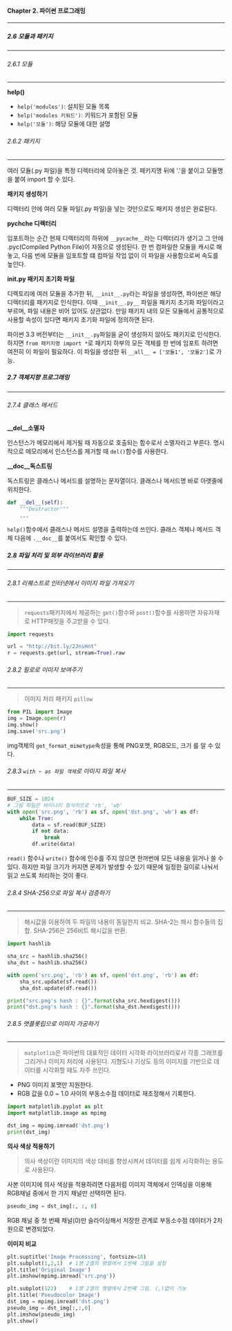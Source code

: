 #### Chapter 2. 파이썬 프로그래밍
---
##### 2.6 모듈과 패키지
---
###### 2.6.1 모듈
---

**help()**

- `help('modules')`: 설치된 모듈 목록
- `help('modules 키워드')`: 키워드가 포함된 모듈
- `help('모듈')`: 해당 모듈에 대한 설명

###### 2.6.2 패키지
---

여러 모듈(.py 파일)을 특정 디렉터리에 모아놓은 것. 패키지명 뒤에 '.'을 붙이고 모듈명을 붙여 import 할 수 있다.

**패키지 생성하기**

디렉터리 안에 여러 모듈 파일(.py 파일)을 넣는 것만으로도 패키지 생성은 완료된다.

**__pychche__ 디렉터리**

임포트하는 순간 현재 디렉터리의 하위에 `__pycache__`라는 디렉터리가 생기고 그 안에 .pyc(Compiled Python File)이 자동으로 생성된다. 한 번 컴파일한 모듈을 캐시로 해놓고, 다음 번에 모듈을 임포트할 떄 컴파일 작업 없이 이 파일을 사용함으로써 속도를 높인다.

**__init__.py 패키지 초기화 파일**

디렉토리에 여러 모듈을 추가한 뒤, `__init__.py`라는 파일을 생성하면, 파이썬은 해당 디렉터리를 패키지로 인식한다. 이때 `__init__.py__` 파일을 패키지 초기화 파일이라고 부르며, 파일 내용은 비어 있어도 상관없다. 만일 패키지 내의 모든 모듈에서 공통적으로 사용할 속성이 있다면 패키지 초기화 파일에 정의하면 된다.

파이썬 3.3 버전부터는 `__init__.py`파일을 굳이 생성하지 않아도 패키지로 인식한다. 하지면 `from 패키지명 import *`로 패키지 하부의 모든 객체를 한 번에 임포트 하려면 여전히 이 파일이 필요하다. 이 파일을 생성한 뒤 `__all__ = ['모듈1', '모듈2']`로 가능.

##### 2.7 객체지향 프로그래밍
---
###### 2.7.4 클래스 메서드

**__del__소멸자**

인스턴스가 메모리에서 제거될 때 자동으로 호출되는 함수로서 소멸자라고 부른다. 명시적으로 메모리에서 인스턴스를 제거할 때 `del()`함수를 사용한다.

**__doc__독스트링**

독스트링은 클래스나 메서드를 설명하는 문자열이다. 클래스나 메서드명 바로 아랫줄에 위치한다.
```python
def __del__(self):
    """Destructor"""
    ...
```
`help()`함수에서 클래스나 메서드 설명을 출력하는데 쓰인다. 클래스 객체나 메서드 객체 다음에 `.__doc__`를 붙여서도 확인할 수 있다.

##### 2.8 파일 처리 및 외부 라이브러리 활용
---
###### 2.8.1 리퀘스트로 인터넷에서 이미지 파일 가져오기
---
>  `requests`패키지에서 제공하는 `get()`함수와 `post()`함수를 사용하면 자유자재로 HTTP패킷을 주고받을 수 있다.
```python
import requests

url = "http://bit.ly/2JnsHnt"
r = requests.get(url, stream=True).raw
```

###### 2.8.2 필로로 이미지 보여주기
---
> 이미지 처리 패키지 `pillow`

```python
from PIL import Image
img = Image.open(r)
img.show()
img.save('src.png')
```
img객체의 `get_format_mimetype`속성을 통해 PNG포맷, RGB모드, 크기 를 알 수 있다.

###### 2.8.3 `with ~ as 파일 객체`로 이미지 파일 복사
---
```python
BUF_SIZE = 1024
# 그림 파일은 바이너리 형식이므로 'rb', 'wb'
with open('src.png', 'rb') as sf, open('dst.png', 'wb') as df:
    while True:
        data = sf.read(BUF_SIZE)
        if not data:
            break
        df.write(data)
```
`read()` 함수나 `write()` 함수에 인수를 주지 않으면 한꺼번에 모든 내용을 읽거나 쓸 수 있다. 하지만 파일 크기가 커지면 문제가 발생할 수 있기 때문에 일정한 길이로 나눠서 읽고 쓰도록 처리하는 것이 좋다.

###### 2.8.4 SHA-256으로 파일 복사 검증하기
---
> 해시값을 이용하여 두 파일의 내용이 동일한지 비교. SHA-2는 해시 함수들의 집합. SHA-256은 256비트 해시값을 반환.

```python
import hashlib

sha_src = hashlib.sha256()
sha_dst = hashlib.sha256()

with open('src.png', 'rb') as sf, open('dst.png', 'rb') as df:
    sha_src.update(sf.read())
    sha_dst.update(df.read())

print("src.png's hash : {}".format(sha_src.hexdigest()))
print("dst.png's hash : {}".format(sha_dst.hexdigest()))
```

###### 2.8.5 맷플롯립으로 이미지 가공하기
---
> `matplotlib`은 파이썬의 대표적인 데이터 시각화 라이브러리로서 각종 그래프를 그리거나 이미지 처리에 사용된다. 지형도나 기상도 등의 이미지를 기반으로 데이터를 시각화할 때도 자주 쓰인다.
- PNG 이미지 포맷만 지원한다.
- RGB 값을 0.0 ~ 1.0 사이의 부동소수점 데이터로 재조정해서 기록한다.
```python
import matplotlib.pyplot as plt
import matplotlib.image as mpimg

dst_img = mpimg.imread('dst.png')
print(dst_img)
```

**의사 색상 적용하기**
> 의사 색상이란 이미지의 색상 대비를 향상시켜서 데이터를 쉽게 시각화하는 용도로 사용된다.

사본 이미지에 의사 색상을 적용하려면 다음처럼 이미지 객체에서 인덱싱을 이용해 RGB채널 중에서 한 가지 채널만 선택하면 된다.

```python
pseudo_img = dst_img[:, :, 0]
```
RGB 채널 중 첫 번째 채널(0)만 슬라이싱해서 저장한 관계로 부동소수점 데이터가 2차원으로 변경되었다.

**이미지 비교**

```python
plt.suptitle('Image Processing', fontsize=18)
plt.subplot(1,2,1)  # 1행 2열의 행렬에서 1번째 그림을 설정
plt.title('Original Image')
plt.imshow(mpimg.imread('src.png'))

plt.subplot(122)    # 1행 2열의 행렬에서 2번쨰 그림. (,)없이 가능
plt.title('Pseudocolor Image')
dst_img = mpimg.imread('dst.png')
pseudo_img = dst_img[:,:,0]
plt.imshow(pseudo_img)
plt.show()
```